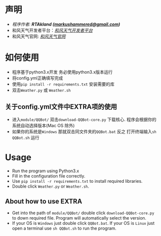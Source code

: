 # 声明
- *程序作者: **RTAkland (markushammered@gmail.com)***
- 和风天气开发者平台：<i><a href="https://dev.qweather.com" target="_blank">和风天气开发者平台</a></i>
- 和风天气官网: <i><a href="https://qweather.com" target="_blank">和风天气官网</a></i>

# 如何使用
- 程序基于python3.x开发 务必使用python3.x版本运行
- 将config.yml正确填写完成
- 使用`pip install -r requirements.txt` 安装需要的库
- 双击`Weather.py` 或 `Weather.sh`

## 关于config.yml文件中EXTRA项的使用
- 进入`module/QQBot/` 双击`download-QQBot-core.py` 下载核心. 程序会根据你的系统自动选择版本(Mac OS 除外)
- 如果你的系统是`Windows` 那就双击同文件夹的`QQBot.bat` 反之 打开终端输入`sh QQBot.sh` 运行

# Usage
- Run the program using Python3.x
- Fill in the configuration file correctly.
- Use `pip install -r requirements.txt` to install required libraries.
- Double click `Weather.py` or `Weather.sh`.

## About how to use EXTRA
- Get into the path of `module/QQBot/` double click `download-QQBot-core.py` to down required file. Program will automatically select the version.
- If your OS is `Windows` just double click `QQBot.bat`. If your OS is `Linux` just open a terminal use `sh QQBot.sh` to run the program. 